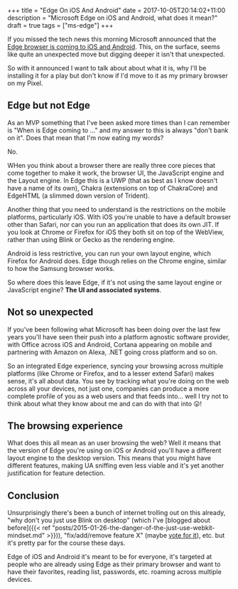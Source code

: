 +++
title = "Edge On iOS And Android"
date = 2017-10-05T20:14:02+11:00
description = "Microsoft Edge on iOS and Android, what does it mean?"
draft = true
tags = ["ms-edge"]
+++

If you missed the tech news this morning Microsoft announced that the [Edge browser is coming to iOS and Android](https://blogs.windows.com/msedgedev/2017/10/05/microsoft-edge-ios-android-developer/). This, on the surface, seems like quite an unexpected move but digging deeper it isn't that unexpected.

So with it announced I want to talk about about what it is, why I'll be installing it for a play but don't know if I'd move to it as my primary browser on my Pixel.

## Edge but not Edge

As an MVP something that I've been asked more times than I can remember is "When is Edge coming to ..." and my answer to this is always "don't bank on it". Does that mean that I'm now eating my words?

No.

WHen you think about a browser there are really three core pieces that come together to make it work, the browser UI, the JavaScript engine and the Layout engine. In Edge this is a UWP (that as best as I know doesn't have a name of its own), Chakra (extensions on top of ChakraCore) and EdgeHTML (a slimmed down version of Trident).

Another thing that you need to understand is the restrictions on the mobile platforms, particularly iOS. With iOS you're unable to have a default browser other than Safari, nor can you run an application that does its own JIT. If you look at Chrome or Firefox for iOS they both sit on top of the WebView, rather than using Blink or Gecko as the rendering engine.

Android is less restrictive, you can run your own layout engine, which Firefox for Android does. Edge though relies on the Chrome engine, similar to how the Samsung browser works.

So where does this leave Edge, if it's not using the same layout engine or JavaScript engine? **The UI and associated systems**.

## Not so unexpected

If you've been following what Microsoft has been doing over the last few years you'll have seen their push into a platform agnostic software provider, with Office across iOS and Android, Cortana appearing on mobile and partnering with Amazon on Alexa, .NET going cross platform and so on.

So an integrated Edge experience, syncing your browsing across multiple platforms (like Chrome or Firefox, and to a lesser extend Safari) makes sense, it's all about data. You see by tracking what you're doing on the web across all your devices, not just one, companies can produce a more complete profile of you as a web users and that feeds into... well I try not to think about what they know about me and can do with that into :stuck_out_tongue:!

## The browsing experience

What does this all mean as an user browsing the web? Well it means that the version of Edge you're using on iOS or Android you'll have a different layout engine to the desktop version. This means that you might have different features, making UA sniffing even less viable and it's yet another justification for feature detection.

## Conclusion

Unsurprisingly there's been a bunch of internet trolling out on this already, "why don't you just use Blink on desktop" (which I've [blogged about before]({{< ref "posts/2015-01-26-the-danger-of-the-just-use-webkit-mindset.md" >}})), "fix/add/remove feature X" (maybe [vote for it](https://wpdev.uservoice.com/forums/257854-microsoft-edge-developer)), etc. but it's pretty par for the course these days.

Edge of iOS and Android it's meant to be for everyone, it's targeted at people who are already using Edge as their primary browser and want to have their favorites, reading list, passwords, etc. roaming across multiple devices.